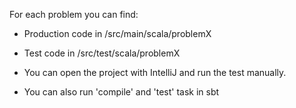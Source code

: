 

For each problem you can find:

 - Production code in /src/main/scala/problemX
 - Test code in /src/test/scala/problemX


- You can open the project with IntelliJ and run the test manually.
- You can also run 'compile' and 'test' task in sbt

